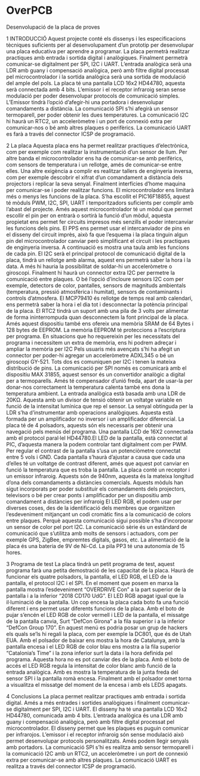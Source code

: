 # OverPCB
Desenvolupació de la placa de proves 

1 INTRODUCCIÓ
Aquest projecte conté els dissenys i les especificacions tècniques suficients per al desenvolupament d’un prototip per desenvolupar una placa educativa per aprendre a programar.
La placa permetrà realitzar practiques amb entrada i sortida digital i analògiques. Finalment permetrà comunicar-se digitalment per SPI, I2C i UART.
L’entrada analògica serà una LDR amb guany i compensació analògica, però amb filtre digital processat pel microcontrolador i la sortida analògica serà una sortida de modulació del ample del pols.
La placa té una pantalla LCD 16x2 HD44780, aquesta serà connectada amb 4 bits. L’emissor i el receptor infraroig seran sense modulació per poder desenvolupar protocols de comunicació simples. L’Emissor tindrà l’opció d’afegir-hi una portadora i desenvolupar comandaments a distància.
La comunicació SPI s’hi afegirà un sensor termoparell, per poder obtenir les dues temperatures.
La comunicació I2C hi haurà un RTC2, un acceleròmetre i un port de connexió extra per comunicar-nos o bé amb altres plaques o perifèrics.
La comunicació UART es farà a través del connector ICSP de programació.

2 La placa
Aquesta placa ens ha permet realitzar practiques d’electrònica, com per exemple com realitzar la instrumentació d’un sensor de llum. Per altre banda el microcontrolador ens ha de comunicar-se amb perifèrics, com sensors de temperatura i un rellotge, amés de comunicar-se entre elles.
Una altre exigència a complir es realitzar tallers de enginyeria inversa, com per exemple descobrir el xifrat d’un comandament a distància dels projectors i replicar la seva senyal. Finalment interfícies d’home maquina per comunicar-se i poder realitzar funcions.
El microcontrolador ens limitarà més o menys les funcions de la placa. S’ha escollit el PIC16F18855, aquest té mòduls PWM, I2C, SPI, UART i temporitzadors suficients per complir amb l’abast del projecte. Amés aquest microcontrolador té un mòdul que permet escollir el pin per on entrarà o sortirà la funció d’un mòdul, aquesta propietat ens permet fer circuits impresos més senzills el poder intercanviar les funcions dels pins.
El PPS ens permet usar el intercanviador de pins en el disseny del circuit imprès, això fa que l’esquema i la placa tinguin algun pin del microcontrolador canviar però simplificant el circuit i les practiques de enginyeria inversa.
A continuació es mostra una taula amb les funcions de cada pin.
El I2C serà el principal protocol de comunicació digital de la placa, tindrà un rellotge amb alarma, aquest ens permetrà saber la hora i la data. A més hi hauria la possibilitat de soldar-hi un acceleròmetre o giroscopi.
Finalment hi haurà un connector extra I2C per permetre la comunicació entre plaques. O bé l’opció d’incloure sensors I2C com per exemple, detectors de color, pantalles, sensors de magnituds ambientals (temperatura, pressió atmosfèrica i humitat), sensors de contaminants i controls d’atmosfera.
El MCP79410 és rellotge de temps real amb calendari, ens permetrà saber la hora i el dia tot i desconnectar la potència principal de la placa. El RTC2 tindrà un suport amb una pila de 3 volts per alimentar de forma ininterrompuda quan desconnectem la font principal de la placa.
Amés aquest dispositiu també ens ofereix una memòria SRAM de 64 Bytes i 128 bytes de EEPROM. La memòria EEPROM té proteccions a l’escriptura per programa. En situacions que ho requereixin per les necessitats del programa i necessitem un extra de memòria, ens hi podrem adreçar i ampliar la memòria per I2C
Pels usuaris més avençats s’hi ha afegit un connector per poder-hi agregar un acceleròmetre ADXL345 o bé un giroscopi GY-521. Tots dos es comuniquen per I2C i tenen la mateixa distribució de pins.
La comunicació per SPI només es comunicarà amb el dispositiu MAX 31855, aquest sensor és un convertidor analògic a digital per a termoparells. Amés té compensador d’unió freda, apart de usar-la per donar-nos correctament la temperatura calenta també ens dona la temperatura ambient.
La entrada analògica està basada amb una LDR de 20KΩ. Aquesta amb un divisor de tensió obtenir un voltatge variable en funció de la intensitat lumínica que rep el sensor.
La senyal obtinguda per la LDR s’ha d’instrumentar amb operacions analògiques. Aquesta està formada per un amplificador no inversor i un amplificador diferencial.
La placa té de 4 polsadors, aquests són els necessaris per obtenir una navegació pels menús del programa. Una pantalla LCD de 16X2 connectada amb el protocol paral·lel HD44780.El LED de la pantalla, està connectat al PIC, d’aquesta manera la podem controlar tant digitalment com per PWM.
Per regular el contrast de la pantalla s’usa un potenciòmetre connectat entre 5 vols i GND. Cada pantalla s’haurà d’ajustar a causa que cada una d’elles té un voltatge de contrast diferent, amés que aquest pot canviar en funció la temperatura que es troba la pantalla.
La placa conté un receptor i un emissor infraroig. Aquests són de 940nm, aquesta és la mateixa longitud d’ona dels comandaments a distàncies comercials. Aquests mòduls han sigut incorporats per poder substituir els comandaments dels projectors, televisors o bé per crear ponts i amplificador per un dispositiu amb comandament a distàncies per infraroig
El LED RGB, el podem usar per diverses coses, des de la identificació dels membres que organitzen l’esdeveniment mitjançant un codi cromàtic fins a la comunicació de colors entre plaques. Perquè aquesta comunicació sigui possible s’ha d’incorporar un sensor de color pel port I2C.
La comunicació sèrie és un estàndard de comunicació que s’utilitza amb molts de sensors i actuadors, com per exemple GPS, ZigBee, empremtes digitals, gasos, etc.
La alimentació de la placa és una bateria de 9V de Ni-Cd. La pila PP3 té una autonomia de 15 hores.

3 Programa de test
La placa tindrà un petit programa de test, aquest programa farà una petita demostració de les capacitat de la placa. Haurà de funcionar els quatre polsadors, la pantalla, el LED RGB, el LED de la pantalla, el protocol I2C i el SPI.
En el moment que posem en marxa la pantalla mostra l’esdeveniment “OVERDRIVE Con” a la part superior de la pantalla i a la inferior “2018 CD170 UdG”. El LED RGB apagat igual que la il·luminació de la pantalla. Un cop encesa la placa cada boto fa una funció diferent i ens permet usar diferents funcions de la placa.
Amb el boto de pujar s’encén el LED RGB de color vermell i LED de la pantalla, el missatge de la pantalla canvia, Surt “DefCon Girona” a la fila superior i a la inferior “DefCon Group 170”. En aquest menú es podria posar un grup de hackers els quals se’ls hi regali la placa, com per exemple la DC801, que és de Utah EUA.
Amb el polsador de baixar ens mostra la hora de Catalunya, amb la pantalla encesa i el LED RGB de color blau ens mostra a la fila superior “Catalonia’s Time” i la zona inferior surt la data i la hora definida pel programa. Aquesta hora no es pot canviar des de la placa.
Amb el boto de accés el LED RGB regula la intensitat de color blanc amb funció de la entrada analògica. Amb es mostra la temperatura de la junta freda del sensor SPI i la pantalla romà encesa.
Finalment amb el polsador omet torna a visualitza el missatge del moment de la encesa i amb els LEDS apagats.

4 Conclusions
La placa permet realitzar practiques amb entrada i sortida digital. Amés a més entrades i sortides analògiques i finalment comunicar-se digitalment per SPI, I2C i UART.
El disseny ha té una pantalla LCD 16x2 HD44780, comunicada amb 4 bits.
L’entrada analògica és una LDR amb guany i compensació analògica, però amb filtre digital processat pel microcontrolador.
El disseny permet que les plaques es puguin comunicar per infrarojos. L’emissor i el receptor infraroig són sense modulació això permet desenvolupar protocols personalitzats. Amés podem llegir senyals amb portadors.
La comunicació SPI s’hi es realitza amb sensor termoparell i la comunicació I2C amb un RTC2, un acceleròmetre i un port de connexió extra per comunicar-se amb altres plaques.
La comunicació UART es realitza a través del connector ICSP de programació.
